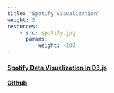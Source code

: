 ```yaml
---
title: "Spotify Visualization"
weight: 3
resources:
    - src: spotify.jpg
      params:
          weight: -100
---
```


#### [Spotify Data Visualization in D3.js](https://sliuxf.github.io/Spotify-songs-visualization/)

**[Github](https://sliuxf.github.io/Spotify-songs-visualization/)**
